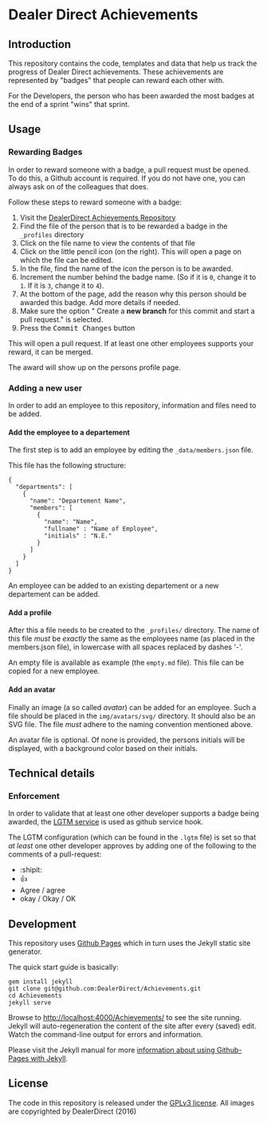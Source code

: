 # Dealer Direct Achievements

## Introduction

This repository contains the code, templates and data that help us track the progress
of Dealer Direct achievements. These achievements are represented by "badges" that 
people can reward each other with.

For the Developers, the person who has been awarded the most badges at the end of a sprint "wins" that sprint.

## Usage

### Rewarding Badges

In order to reward someone with a badge, a pull request must be opened. To do this,
a Github account is required. If you do not have one, you can always ask on of the
colleagues that does.

Follow these steps to reward someone with a badge:

1. Visit the [DealerDirect Achievements Repository](https://github.com/DealerDirect/Achievements/)
2. Find the file of the person that is to be rewarded a badge in the `_profiles` directory
3. Click on the file name to view the contents of that file
4. Click on the little pencil icon (on the right). This will open a page on which the file can be edited.
5. In the file, find the name of the icon the person is to be awarded.
6. Increment the number behind the badge name. (So if it is `0`, change it to `1`. If it is `3`, change it to `4`).
7. At the bottom of the page, add the reason why this person should be awarded this badge. Add more details if needed.
8. Make sure the option " Create a **new branch** for this commit and start a pull request." is selected.
9. Press the <kbd>Commit Changes</kbd> button

This will open a pull request. If at least one other employees supports your reward, it can be merged.

The award will show up on the persons profile page.

### Adding a new user

In order to add an employee to this repository, information and files need to be added.

#### Add the employee to a departement

The first step is to add an employee by editing the `_data/members.json` file.

This file has the following structure: 

```
{
  "departments": [
    {
      "name": "Departement Name",
      "members": [
        {
          "name": "Name",
          "fullname" : "Name of Employee",
          "initials" : "N.E."
        }
      ]
    }
  ]
}
```

An employee can be added to an existing departement or a new departement can be added.

#### Add a profile

After this a file needs to be created to the `_profiles/` directory. The name of this
file _must_ be _exactly_ the same as the employees name (as placed in the members.json file),
in lowercase with all spaces replaced by dashes '-'.

An empty file is available as example (the `empty.md` file). This file can be copied for a new employee.

#### Add an avatar

Finally an image (a so called _avatar_) can be added for an employee. Such a file
should be placed in the `img/avatars/svg/` directory. It should also be an SVG file.
The file _must_ adhere to the naming convention mentioned above.

An avatar file is optional. Of none is provided, the persons initials will be displayed,
with a background color based on their initials.

## Technical details

### Enforcement

In order to validate that at least one other developer supports a badge being awarded, the [LGTM service](https://lgtm.co/)
is used as github service hook.

The LGTM configuration (which can be found in the `.lgtm` file) is set so that _at least_ one other developer approves
 by adding one of the following to the comments of a pull-request:

 - :shipit:
 - :+1:
 - Agree / agree
 - okay / Okay / OK

## Development

This repository uses [Github Pages](https://help.github.com/articles/using-jekyll-as-a-static-site-generator-with-github-pages/) which in turn uses the Jekyll static site generator.

The quick start guide is basically:

    gem install jekyll
    git clone git@github.com:DealerDirect/Achievements.git
    cd Achievements
    jekyll serve

Browse to [http://localhost:4000/Achievements/](http://localhost:4000/Achievements/) to see the site running. Jekyll will auto-regeneration the content of the site after every (saved) edit. Watch the command-line output for errors and information. 

Please visit the Jekyll manual for more [information about using Github-Pages with Jekyll](http://jekyllrb.com/docs/github-pages/).

## License

The code in this repository is released under the [GPLv3 license](LICENSE).
All images are copyrighted by DealerDirect (2016)
